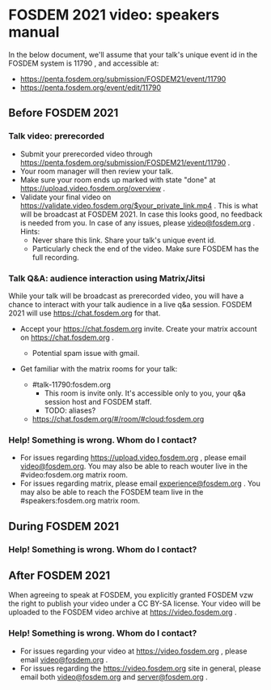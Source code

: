 # FOSDEM 2021 video: speakers manual

In the below document, we'll assume that your talk's unique event id in the FOSDEM system is 11790 , and accessible at:
- https://penta.fosdem.org/submission/FOSDEM21/event/11790
- https://penta.fosdem.org/event/edit/11790

## Before FOSDEM 2021
### Talk video: prerecorded
- Submit your prerecorded video through https://penta.fosdem.org/submission/FOSDEM21/event/11790 .
- Your room manager will then review your talk.
- Make sure your room ends up marked with state "done" at https://upload.video.fosdem.org/overview .
- Validate your final video on https://validate.video.fosdem.org/$your_private_link.mp4 . This is what will be broadcast at FOSDEM 2021. In case this looks good, no feedback is needed from you. In case of any issues, please video@fosdem.org . Hints:
  - Never share this link. Share your talk's unique event id.
  - Particularly check the end of the video. Make sure FOSDEM has the full recording.

### Talk Q&A: audience interaction using Matrix/Jitsi
While your talk will be broadcast as prerecorded video, you will have a chance to interact with your talk audience in a live q&a session. FOSDEM 2021 will use https://chat.fosdem.org for that.

- Accept your https://chat.fosdem.org invite. Create your matrix account on https://chat.fosdem.org .
  - Potential spam issue with gmail.

- Get familiar with the matrix rooms for your talk:
  - #talk-11790:fosdem.org
    - This room is invite only. It's accessible only to you, your q&a session host and FOSDEM staff.
    - TODO: aliases?
  - https://chat.fosdem.org/#/room/#cloud:fosdem.org
  
### Help! Something is wrong. Whom do I contact?
- For issues regarding https://upload.video.fosdem.org , please email video@fosdem.org. You may also be able to reach wouter live in the #video:fosdem.org matrix room.
- For issues regarding matrix, please email experience@fosdem.org . You may also be able to reach the FOSDEM team live in the #speakers:fosdem.org matrix room.
  
## During FOSDEM 2021
  
### Help! Something is wrong. Whom do I contact?

## After FOSDEM 2021
When agreeing to speak at FOSDEM, you explicitly granted FOSDEM vzw the right to publish your video under a CC BY-SA license. Your video will be uploaded to the FOSDEM video archive at https://video.fosdem.org .

### Help! Something is wrong. Whom do I contact?
- For issues regarding your video at https://video.fosdem.org , please email video@fosdem.org .
- For issues regarding the https://video.fosdem.org site in general, please email both video@fosdem.org and server@fosdem.org .
